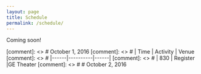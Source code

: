 ```yaml
---
layout: page
title: Schedule
permalink: /schedule/
---
```

Coming soon!

[comment]: <> # October 1, 2016
[comment]: <> # | Time | Activity | Venue
[comment]: <> # |------|----------|------|
[comment]: <> # | 830  | Register |GE Theater 
[comment]: <> #  # October 2, 2016





